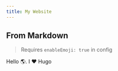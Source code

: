 ```yaml
---
title: My Website
---
```


## From Markdown

> Requires `enableEmoji: true` in config

Hello :earth_americas:. I :heart: Hugo